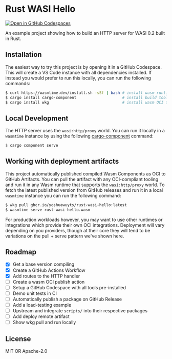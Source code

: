 # Rust WASI Hello

[![Open in GitHub Codespaces](https://github.com/codespaces/badge.svg)](https://codespaces.new/yoshuawuyts/rust-wasi-hello)

An example project showing how to build an HTTP server for WASI 0.2 built in
Rust.

## Installation

The easiest way to try this project is by opening it in a GitHub Codespace. This
will create a VS Code instance with all dependencies installed. If instead you
would prefer to run this locally, you can run the following commands:

```bash
$ curl https://wasmtime.dev/install.sh -sSf | bash # install wasm runtime
$ cargo install cargo-component                    # install build tooling
$ cargo install wkg                                # install wasm OCI tooling
```

## Local Development

The HTTP server uses the `wasi:http/proxy` world. You can run it locally in a
`wasmtime` instance by using the following [cargo-component] command:

```rust
$ cargo component serve
```

## Working with deployment artifacts

This project automatically published compiled Wasm Components as OCI to GitHub
Artifacts. You can pull the artifact with any OCI-compliant tooling and run it
in any Wasm runtime that supports the `wasi:http/proxy` world. To fetch the
latest published version from GitHub releases and run it in a local `wasmtime`
instance you can run the following command:

```bash
$ wkg pull ghcr.io/yoshuawuyts/rust-wasi-hello:latest
$ wasmtime serve rust-wasi-hello.wasm
```

For production workloads however, you may want to use other runtimes or
integrations which provide their own OCI integrations. Deployment will vary
depending on you providers, though at their core they will tend to be variations
on the pull + serve pattern we've shown here.

## Roadmap

- [x] Get a base version compiling
- [x] Create a GitHub Actions Workflow
- [x] Add routes to the HTTP handler
- [ ] Create a wasm OCI publish action
- [ ] Setup a GitHub Codespace with all tools pre-installed
- [ ] Demo unit tests in CI
- [ ] Automatically publish a package on GitHub Release
- [ ] Add a load-testing example
- [ ] Upstream and integrate `scripts/` into their respective packages
- [ ] Add deploy remote artifact
- [ ] Show wkg pull and run locally

## License

MIT OR Apache-2.0

[cargo-component]: https://github.com/bytecodealliance/cargo-component
